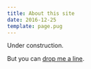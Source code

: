 ```yaml
---
title: About this site
date: 2016-12-25
template: page.pug
---
```


Under construction.

But you can [drop me a line](mailto:ivan.a.melnikov@gmail.com).

